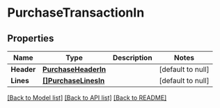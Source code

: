# PurchaseTransactionIn

## Properties
Name | Type | Description | Notes
------------ | ------------- | ------------- | -------------
**Header** | [**PurchaseHeaderIn**](PurchaseHeaderIn.md) |  | [default to null]
**Lines** | [**[]PurchaseLinesIn**](PurchaseLinesIn.md) |  | [default to null]

[[Back to Model list]](../README.md#documentation-for-models) [[Back to API list]](../README.md#documentation-for-api-endpoints) [[Back to README]](../README.md)


